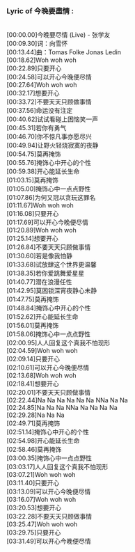 <h3>Lyric of 今晚要盡情 :</h3><p><br>[00:00.00]今晚要尽情 (Live) - 张学友
<br>[00:09.30]词：向雪怀
<br>[00:13.44]曲：Tomas Folke Jonas Ledin
<br>[00:18.62]Woh woh woh
<br>[00:22.89]只要开心
<br>[00:24.58]可以开心今晚便尽情
<br>[00:27.64]Woh woh woh
<br>[00:32.17]想要开心
<br>[00:33.72]不要天天只顾做事情
<br>[00:37.56]命运没有注定
<br>[00:40.62]试试看碰上困恼笑一声
<br>[00:45.31]若你有勇气
<br>[00:46.70]你不惊凡事亦愿尽兴
<br>[00:49.94]让野火轻烧寂寞的夜静
<br>[00:54.75]莫再掩饰
<br>[00:55.76]掩饰心中开心的个性
<br>[00:59.38]开心能延长生命
<br>[01:03.15]莫再掩饰
<br>[01:05.00]掩饰心中一点点野性
<br>[01:07.86]为何又冠以贪玩这罪名
<br>[01:11.67]Woh woh woh
<br>[01:16.08]只要开心
<br>[01:17.69]可以开心今晚便尽情
<br>[01:20.89]Woh woh woh
<br>[01:25.14]想要开心
<br>[01:26.84]不要天天只顾做事情
<br>[01:30.60]若是像我怕静
<br>[01:33.68]试放肆这个世界更温馨
<br>[01:38.35]若你爱跳舞爱星星
<br>[01:40.77]潜在浪漫任性
<br>[01:42.95]莫困锁深宵夜静心未静
<br>[01:47.75]莫再掩饰
<br>[01:48.84]掩饰心中开心的个性
<br>[01:52.62]开心能延长生命
<br>[01:56.01]莫再掩饰
<br>[01:58.06]掩饰心中一点点野性
<br>[02:00.95]人人回复这个真我不怕现形
<br>[02:04.59]Woh woh woh
<br>[02:09.14]只要开心
<br>[02:10.61]可以开心今晚便尽情
<br>[02:13.68]Woh woh woh
<br>[02:18.41]想要开心
<br>[02:20.01]不要天天只顾做事情
<br>[02:22.44]Na Na Na Na Na Na NNa Na Na
<br>[02:24.85]Na Na Na NNa Na Na Na Na
<br>[02:29.28]Na Na Na
<br>[02:49.71]莫再掩饰
<br>[02:51.14]掩饰心中开心的个性
<br>[02:54.98]开心能延长生命
<br>[02:58.46]莫再掩饰
<br>[03:00.35]掩饰心中一点点野性
<br>[03:03.17]人人回复这个真我不怕现形
<br>[03:07.21]Woh woh woh
<br>[03:11.40]只要开心
<br>[03:13.09]可以开心今晚便尽情
<br>[03:16.07]Woh woh woh
<br>[03:20.53]想要开心
<br>[03:22.28]不要天天只顾做事情
<br>[03:25.47]Woh woh woh
<br>[03:29.75]只要开心
<br>[03:31.49]可以开心今晚便尽情
</p>